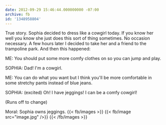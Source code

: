 ```yaml
---
date: 2012-09-29 15:46:44.000000000 -07:00
archive: fb
id: '1348958804'
---
```


True story. Sophia decided to dress like a cowgirl today. If you know her well you know she just does this sort of thing sometimes. No occasion necessary. A few hours later I decided to take her and a friend to the trampoline park. And then this happened:

ME: You should put some more comfy clothes on so you can jump and play. 

SOPHIA: Dad! I'm a cowgirl. 

ME: You can do what you want but I think you'll be more comfortable in some stretchy pants instead of blue jeans. 

SOPHIA: (excited) Oh! I have jeggings! I can be a comfy cowgirl!

(Runs off to change)

Moral: Sophia owns jeggings.
{{< fb/images >}}
{{< fb/image src="image.jpg" />}}
{{< /fb/images >}}
